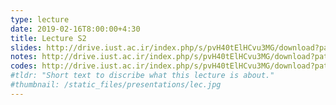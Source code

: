 ```yaml
---
type: lecture
date: 2019-02-16T8:00:00+4:30
title: Lecture S2
slides: http://drive.iust.ac.ir/index.php/s/pvH40tElHCvu3MG/download?path=%2FSlides&files=AP_S2.pdf
notes: http://drive.iust.ac.ir/index.php/s/pvH40tElHCvu3MG/download?path=%2FClassVideos&files=S2.mp4
codes: http://drive.iust.ac.ir/index.php/s/pvH40tElHCvu3MG/download?path=%2FCode&files=S2.zip
#tldr: "Short text to discribe what this lecture is about."
#thumbnail: /static_files/presentations/lec.jpg
---
```

